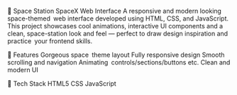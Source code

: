🚀 Space Station
SpaceX Web Interface A responsive and modern looking space-themed web interface developed using HTML, CSS, and JavaScript. 
This project showcases cool animations, interactive UI components and a clean, space-station look and feel — 
perfect to draw design inspiration and practice your frontend skills.

🌌 Features
Gorgeous space theme layout
Fully responsive design
Smooth scrolling and navigation
Animating controls/sections/buttons etc.
Clean and modern UI

📁 Tech Stack
HTML5
CSS
JavaScript

